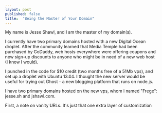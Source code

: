 ```yaml
---
layout: post
published: false
title:  "Being the Master of Your Domain"
---
```


My name is Jesse Shawl, and I am the master of my domain(s). 

I currently have two primary domains hosted with a new Digital Ocean droplet. After the community learned that Media Temple had been purchased by GoDaddy, web hosts everywhere were offering coupons and new sign-up discounts to anyone who might be in need of a new web host (I know I would).

I punched in the code for $10 credit (two months free of a 51Mb vps), and set up a droplet with Ubuntu 13.04. I thought the new server would be useful for trying out Ghost - a new blogging platform that runs on node.js. 

I have two primary domains hosted on the new vps, whom I named "Frege": jesse.sh and jshawl.com.

First, a note on vanity URLs. It's just that one extra layer of customization
